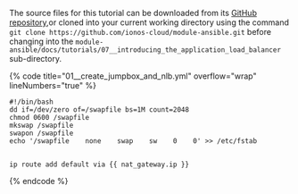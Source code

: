 The source files for this tutorial can be downloaded from its [GitHub repository](https://github.com/ionos-cloud/module-ansible/tree/master/docs/),or cloned into your current working directory using the command `git clone https://github.com/ionos-cloud/module-ansible.git` before changing into the `module-ansible/docs/tutorials/07__introducing_the_application_load_balancer` sub-directory.

{% code title="01__create_jumpbox_and_nlb.yml" overflow="wrap" lineNumbers="true" %}
```j2
#!/bin/bash
dd if=/dev/zero of=/swapfile bs=1M count=2048
chmod 0600 /swapfile
mkswap /swapfile
swapon /swapfile
echo '/swapfile    none    swap    sw    0    0' >> /etc/fstab


ip route add default via {{ nat_gateway.ip }}

```
{% endcode %}